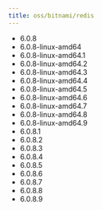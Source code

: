 ```yaml
---
title: oss/bitnami/redis
---
```

- 6.0.8
- 6.0.8-linux-amd64
- 6.0.8-linux-amd64.1
- 6.0.8-linux-amd64.2
- 6.0.8-linux-amd64.3
- 6.0.8-linux-amd64.4
- 6.0.8-linux-amd64.5
- 6.0.8-linux-amd64.6
- 6.0.8-linux-amd64.7
- 6.0.8-linux-amd64.8
- 6.0.8-linux-amd64.9
- 6.0.8.1
- 6.0.8.2
- 6.0.8.3
- 6.0.8.4
- 6.0.8.5
- 6.0.8.6
- 6.0.8.7
- 6.0.8.8
- 6.0.8.9
